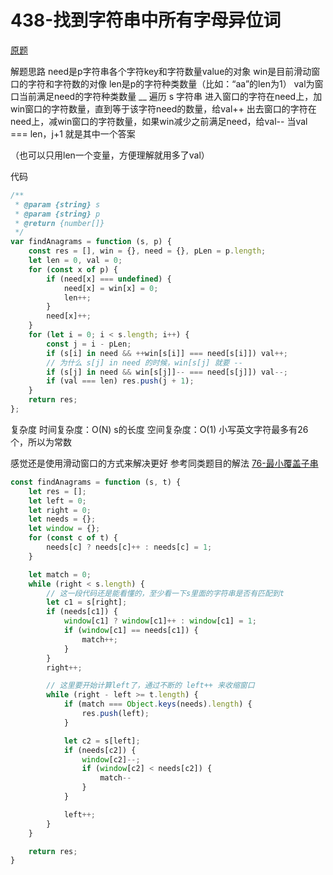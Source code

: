 # 438-找到字符串中所有字母异位词

[原题](https://leetcode-cn.com/problems/find-all-anagrams-in-a-string)

解题思路
need是p字符串各个字符key和字符数量value的对象
win是目前滑动窗口的字符和字符数的对像
len是p的字符种类数量（比如：“aa”的len为1）
val为窗口当前满足need的字符种类数量
__
遍历 s 字符串
进入窗口的字符在need上，加win窗口的字符数量，直到等于该字符need的数量，给val++
出去窗口的字符在need上，减win窗口的字符数量，如果win减少之前满足need，给val--
当val === len，j+1 就是其中一个答案

（也可以只用len一个变量，方便理解就用多了val）

代码

```javascript
/**
 * @param {string} s
 * @param {string} p
 * @return {number[]}
 */
var findAnagrams = function (s, p) {
    const res = [], win = {}, need = {}, pLen = p.length;
    let len = 0, val = 0;
    for (const x of p) {
        if (need[x] === undefined) {
            need[x] = win[x] = 0;
            len++;
        }
        need[x]++;
    }
    for (let i = 0; i < s.length; i++) {
        const j = i - pLen;
        if (s[i] in need && ++win[s[i]] === need[s[i]]) val++;
        // 为什么 s[j] in need 的时候，win[s[j] 就要 -- 
        if (s[j] in need && win[s[j]]-- === need[s[j]]) val--;
        if (val === len) res.push(j + 1);
    }
    return res;
};

```
复杂度
时间复杂度：O(N) s的长度
空间复杂度：O(1) 小写英文字符最多有26个，所以为常数

感觉还是使用滑动窗口的方式来解决更好
参考同类题目的解法 [76-最小覆盖子串](./76-最小覆盖子串.md)
```javascript
const findAnagrams = function (s, t) {
    let res = [];
    let left = 0;
    let right = 0;
    let needs = {};
    let window = {};
    for (const c of t) {
        needs[c] ? needs[c]++ : needs[c] = 1;
    }

    let match = 0;
    while (right < s.length) {
        // 这一段代码还是能看懂的，至少看一下s里面的字符串是否有匹配到t
        let c1 = s[right];
        if (needs[c1]) {
            window[c1] ? window[c1]++ : window[c1] = 1;
            if (window[c1] == needs[c1]) {
                match++;
            }
        }
        right++;

        // 这里要开始计算left了，通过不断的 left++ 来收缩窗口
        while (right - left >= t.length) {
            if (match === Object.keys(needs).length) {
                res.push(left);
            }

            let c2 = s[left];
            if (needs[c2]) {
                window[c2]--;
                if (window[c2] < needs[c2]) {
                    match--
                }
            }

            left++;
        }
    }

    return res;
}
```